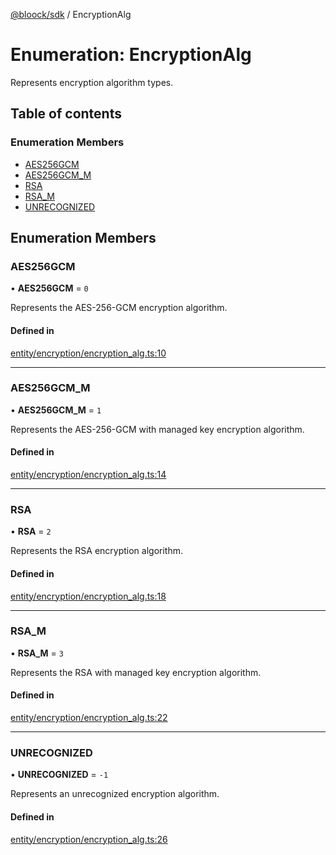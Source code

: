 [@bloock/sdk](../index.md) / EncryptionAlg

# Enumeration: EncryptionAlg

Represents encryption algorithm types.

## Table of contents

### Enumeration Members

- [AES256GCM](EncryptionAlg-1.md#aes256gcm)
- [AES256GCM\_M](EncryptionAlg-1.md#aes256gcm_m)
- [RSA](EncryptionAlg-1.md#rsa)
- [RSA\_M](EncryptionAlg-1.md#rsa_m)
- [UNRECOGNIZED](EncryptionAlg-1.md#unrecognized)

## Enumeration Members

### AES256GCM

• **AES256GCM** = ``0``

Represents the AES-256-GCM encryption algorithm.

#### Defined in

[entity/encryption/encryption_alg.ts:10](https://github.com/bloock/bloock-sdk/blob/4afdb4b/languages/js/src/entity/encryption/encryption_alg.ts#L10)

___

### AES256GCM\_M

• **AES256GCM\_M** = ``1``

Represents the AES-256-GCM with managed key encryption algorithm.

#### Defined in

[entity/encryption/encryption_alg.ts:14](https://github.com/bloock/bloock-sdk/blob/4afdb4b/languages/js/src/entity/encryption/encryption_alg.ts#L14)

___

### RSA

• **RSA** = ``2``

Represents the RSA encryption algorithm.

#### Defined in

[entity/encryption/encryption_alg.ts:18](https://github.com/bloock/bloock-sdk/blob/4afdb4b/languages/js/src/entity/encryption/encryption_alg.ts#L18)

___

### RSA\_M

• **RSA\_M** = ``3``

Represents the RSA with managed key encryption algorithm.

#### Defined in

[entity/encryption/encryption_alg.ts:22](https://github.com/bloock/bloock-sdk/blob/4afdb4b/languages/js/src/entity/encryption/encryption_alg.ts#L22)

___

### UNRECOGNIZED

• **UNRECOGNIZED** = ``-1``

Represents an unrecognized encryption algorithm.

#### Defined in

[entity/encryption/encryption_alg.ts:26](https://github.com/bloock/bloock-sdk/blob/4afdb4b/languages/js/src/entity/encryption/encryption_alg.ts#L26)
